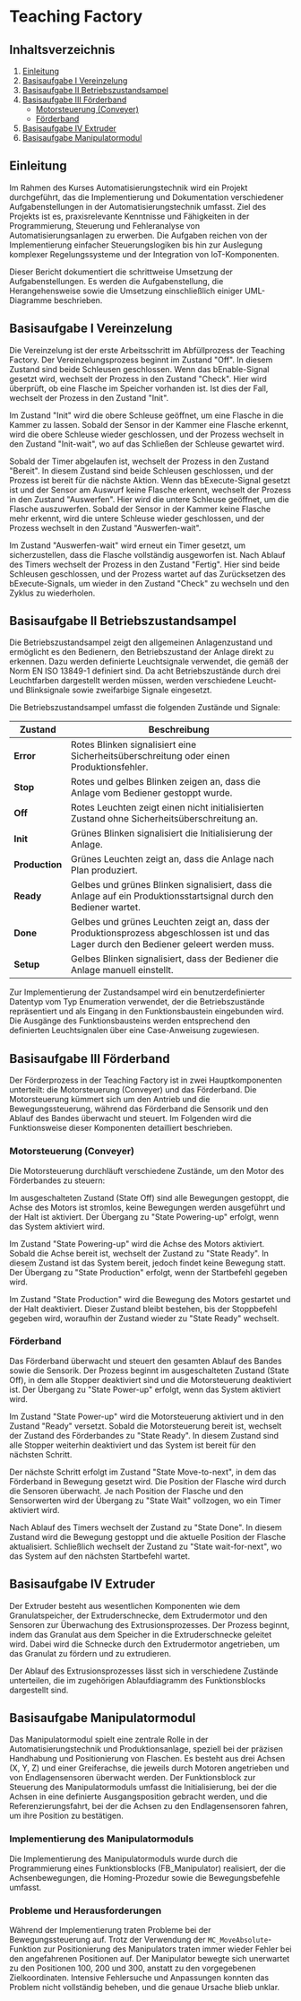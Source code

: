# Teaching Factory

## Inhaltsverzeichnis

1. [Einleitung](#einleitung)
2. [Basisaufgabe I Vereinzelung](#basisaufgabe-i-vereinzelung)
3. [Basisaufgabe II Betriebszustandsampel](#basisaufgabe-ii-betriebszustandsampel)
4. [Basisaufgabe III Förderband](#basisaufgabe-iii-förderband)
    - [Motorsteuerung (Conveyer)](#motorsteuerung-conveyer)
    - [Förderband](#förderband)
5. [Basisaufgabe IV Extruder](#basisaufgabe-iv-extruder)
6. [Basisaufgabe Manipulatormodul](#basisaufgabe-manipulatormodul)

## Einleitung

Im Rahmen des Kurses Automatisierungstechnik wird ein Projekt durchgeführt, das die Implementierung und Dokumentation verschiedener Aufgabenstellungen in der Automatisierungstechnik umfasst. Ziel des Projekts ist es, praxisrelevante Kenntnisse und Fähigkeiten in der Programmierung, Steuerung und Fehleranalyse von Automatisierungsanlagen zu erwerben. Die Aufgaben reichen von der Implementierung einfacher Steuerungslogiken bis hin zur Auslegung komplexer Regelungssysteme und der Integration von IoT-Komponenten.

Dieser Bericht dokumentiert die schrittweise Umsetzung der Aufgabenstellungen. Es werden die Aufgabenstellung, die Herangehensweise sowie die Umsetzung einschließlich einiger UML-Diagramme beschrieben.

## Basisaufgabe I Vereinzelung

Die Vereinzelung ist der erste Arbeitsschritt im Abfüllprozess der Teaching Factory. Der Vereinzelungsprozess beginnt im Zustand "Off". In diesem Zustand sind beide Schleusen geschlossen. Wenn das bEnable-Signal gesetzt wird, wechselt der Prozess in den Zustand "Check". Hier wird überprüft, ob eine Flasche im Speicher vorhanden ist. Ist dies der Fall, wechselt der Prozess in den Zustand "Init".

Im Zustand "Init" wird die obere Schleuse geöffnet, um eine Flasche in die Kammer zu lassen. Sobald der Sensor in der Kammer eine Flasche erkennt, wird die obere Schleuse wieder geschlossen, und der Prozess wechselt in den Zustand "Init-wait", wo auf das Schließen der Schleuse gewartet wird.

Sobald der Timer abgelaufen ist, wechselt der Prozess in den Zustand "Bereit". In diesem Zustand sind beide Schleusen geschlossen, und der Prozess ist bereit für die nächste Aktion. Wenn das bExecute-Signal gesetzt ist und der Sensor am Auswurf keine Flasche erkennt, wechselt der Prozess in den Zustand "Auswerfen". Hier wird die untere Schleuse geöffnet, um die Flasche auszuwerfen. Sobald der Sensor in der Kammer keine Flasche mehr erkennt, wird die untere Schleuse wieder geschlossen, und der Prozess wechselt in den Zustand "Auswerfen-wait".

Im Zustand "Auswerfen-wait" wird erneut ein Timer gesetzt, um sicherzustellen, dass die Flasche vollständig ausgeworfen ist. Nach Ablauf des Timers wechselt der Prozess in den Zustand "Fertig". Hier sind beide Schleusen geschlossen, und der Prozess wartet auf das Zurücksetzen des bExecute-Signals, um wieder in den Zustand "Check" zu wechseln und den Zyklus zu wiederholen.

## Basisaufgabe II Betriebszustandsampel

Die Betriebszustandsampel zeigt den allgemeinen Anlagenzustand und ermöglicht es den Bedienern, den Betriebszustand der Anlage direkt zu erkennen. Dazu werden definierte Leuchtsignale verwendet, die gemäß der Norm EN ISO 13849-1 definiert sind. Da acht Betriebszustände durch drei Leuchtfarben dargestellt werden müssen, werden verschiedene Leucht- und Blinksignale sowie zweifarbige Signale eingesetzt.

Die Betriebszustandsampel umfasst die folgenden Zustände und Signale:

| Zustand    | Beschreibung |
|------------|--------------|
| **Error**      | Rotes Blinken signalisiert eine Sicherheitsüberschreitung oder einen Produktionsfehler. |
| **Stop**       | Rotes und gelbes Blinken zeigen an, dass die Anlage vom Bediener gestoppt wurde. |
| **Off**        | Rotes Leuchten zeigt einen nicht initialisierten Zustand ohne Sicherheitsüberschreitung an. |
| **Init**       | Grünes Blinken signalisiert die Initialisierung der Anlage. |
| **Production** | Grünes Leuchten zeigt an, dass die Anlage nach Plan produziert. |
| **Ready**      | Gelbes und grünes Blinken signalisiert, dass die Anlage auf ein Produktionsstartsignal durch den Bediener wartet. |
| **Done**       | Gelbes und grünes Leuchten zeigt an, dass der Produktionsprozess abgeschlossen ist und das Lager durch den Bediener geleert werden muss. |
| **Setup**      | Gelbes Blinken signalisiert, dass der Bediener die Anlage manuell einstellt. |

Zur Implementierung der Zustandsampel wird ein benutzerdefinierter Datentyp vom Typ Enumeration verwendet, der die Betriebszustände repräsentiert und als Eingang in den Funktionsbaustein eingebunden wird. Die Ausgänge des Funktionsbausteins werden entsprechend den definierten Leuchtsignalen über eine Case-Anweisung zugewiesen.

## Basisaufgabe III Förderband

Der Förderprozess in der Teaching Factory ist in zwei Hauptkomponenten unterteilt: die Motorsteuerung (Conveyer) und das Förderband. Die Motorsteuerung kümmert sich um den Antrieb und die Bewegungssteuerung, während das Förderband die Sensorik und den Ablauf des Bandes überwacht und steuert. Im Folgenden wird die Funktionsweise dieser Komponenten detailliert beschrieben.

### Motorsteuerung (Conveyer)

Die Motorsteuerung durchläuft verschiedene Zustände, um den Motor des Förderbandes zu steuern:

Im ausgeschalteten Zustand (State Off) sind alle Bewegungen gestoppt, die Achse des Motors ist stromlos, keine Bewegungen werden ausgeführt und der Halt ist aktiviert. Der Übergang zu "State Powering-up" erfolgt, wenn das System aktiviert wird.

Im Zustand "State Powering-up" wird die Achse des Motors aktiviert. Sobald die Achse bereit ist, wechselt der Zustand zu "State Ready". In diesem Zustand ist das System bereit, jedoch findet keine Bewegung statt. Der Übergang zu "State Production" erfolgt, wenn der Startbefehl gegeben wird.

Im Zustand "State Production" wird die Bewegung des Motors gestartet und der Halt deaktiviert. Dieser Zustand bleibt bestehen, bis der Stoppbefehl gegeben wird, woraufhin der Zustand wieder zu "State Ready" wechselt.

### Förderband

Das Förderband überwacht und steuert den gesamten Ablauf des Bandes sowie die Sensorik. Der Prozess beginnt im ausgeschalteten Zustand (State Off), in dem alle Stopper deaktiviert sind und die Motorsteuerung deaktiviert ist. Der Übergang zu "State Power-up" erfolgt, wenn das System aktiviert wird.

Im Zustand "State Power-up" wird die Motorsteuerung aktiviert und in den Zustand "Ready" versetzt. Sobald die Motorsteuerung bereit ist, wechselt der Zustand des Förderbandes zu "State Ready". In diesem Zustand sind alle Stopper weiterhin deaktiviert und das System ist bereit für den nächsten Schritt.

Der nächste Schritt erfolgt im Zustand "State Move-to-next", in dem das Förderband in Bewegung gesetzt wird. Die Position der Flasche wird durch die Sensoren überwacht. Je nach Position der Flasche und den Sensorwerten wird der Übergang zu "State Wait" vollzogen, wo ein Timer aktiviert wird.

Nach Ablauf des Timers wechselt der Zustand zu "State Done". In diesem Zustand wird die Bewegung gestoppt und die aktuelle Position der Flasche aktualisiert. Schließlich wechselt der Zustand zu "State wait-for-next", wo das System auf den nächsten Startbefehl wartet.

## Basisaufgabe IV Extruder

Der Extruder besteht aus wesentlichen Komponenten wie dem Granulatspeicher, der Extruderschnecke, dem Extrudermotor und den Sensoren zur Überwachung des Extrusionsprozesses. Der Prozess beginnt, indem das Granulat aus dem Speicher in die Extruderschnecke geleitet wird. Dabei wird die Schnecke durch den Extrudermotor angetrieben, um das Granulat zu fördern und zu extrudieren.

Der Ablauf des Extrusionsprozesses lässt sich in verschiedene Zustände unterteilen, die im zugehörigen Ablaufdiagramm des Funktionsblocks dargestellt sind.

## Basisaufgabe Manipulatormodul

Das Manipulatormodul spielt eine zentrale Rolle in der Automatisierungstechnik und Produktionsanlage, speziell bei der präzisen Handhabung und Positionierung von Flaschen. Es besteht aus drei Achsen (X, Y, Z) und einer Greiferachse, die jeweils durch Motoren angetrieben und von Endlagensensoren überwacht werden. Der Funktionsblock zur Steuerung des Manipulatormoduls umfasst die Initialisierung, bei der die Achsen in eine definierte Ausgangsposition gebracht werden, und die Referenzierungsfahrt, bei der die Achsen zu den Endlagensensoren fahren, um ihre Position zu bestätigen.


### Implementierung des Manipulatormoduls

Die Implementierung des Manipulatormoduls wurde durch die Programmierung eines Funktionsblocks (FB_Manipulator) realisiert, der die Achsenbewegungen, die Homing-Prozedur sowie die Bewegungsbefehle umfasst.

### Probleme und Herausforderungen

Während der Implementierung traten Probleme bei der Bewegungssteuerung auf. Trotz der Verwendung der `MC_MoveAbsolute`-Funktion zur Positionierung des Manipulators traten immer wieder Fehler bei den angefahrenen Positionen auf. Der Manipulator bewegte sich unerwartet zu den Positionen 100, 200 und 300, anstatt zu den vorgegebenen Zielkoordinaten. Intensive Fehlersuche und Anpassungen konnten das Problem nicht vollständig beheben, und die genaue Ursache blieb unklar.




